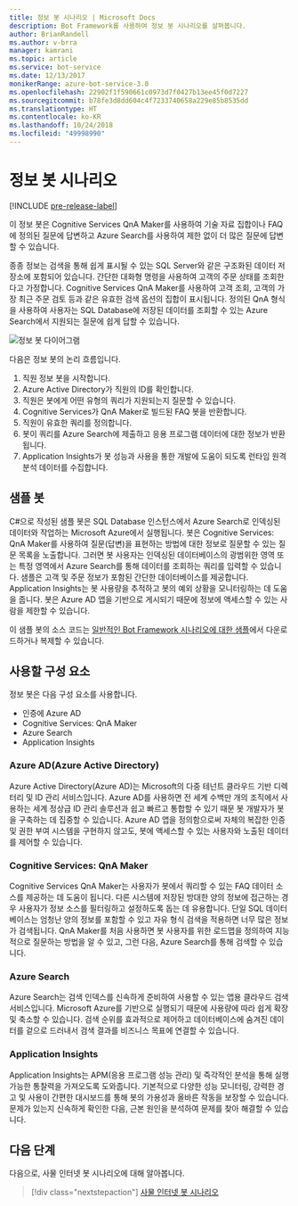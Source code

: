 ```yaml
---
title: 정보 봇 시나리오 | Microsoft Docs
description: Bot Framework를 사용하여 정보 봇 시나리오를 살펴봅니다.
author: BrianRandell
ms.author: v-brra
manager: kamrani
ms.topic: article
ms.service: bot-service
ms.date: 12/13/2017
monikerRange: azure-bot-service-3.0
ms.openlocfilehash: 22902f1f590661c0973d7f0427b13ee45f0d7227
ms.sourcegitcommit: b78fe3d8dd604c4f7233740658a229e85b8535dd
ms.translationtype: HT
ms.contentlocale: ko-KR
ms.lasthandoff: 10/24/2018
ms.locfileid: "49998990"
---
```

# <a name="information-bot-scenario"></a>정보 봇 시나리오

[!INCLUDE [pre-release-label](includes/pre-release-label-v3.md)]

이 정보 봇은 Cognitive Services QnA Maker를 사용하여 기술 자료 집합이나 FAQ에 정의된 질문에 답변하고 Azure Search를 사용하여 제한 없이 더 많은 질문에 답변할 수 있습니다.

종종 정보는 검색을 통해 쉽게 표시될 수 있는 SQL Server와 같은 구조화된 데이터 저장소에 포함되어 있습니다. 간단한 대화형 명령을 사용하여 고객의 주문 상태를 조회한다고 가정합니다. Cognitive Services QnA Maker를 사용하여 고객 조회, 고객의 가장 최근 주문 검토 등과 같은 유효한 검색 옵션의 집합이 표시됩니다. 정의된 QnA 형식을 사용하여 사용자는 SQL Database에 저장된 데이터를 조회할 수 있는 Azure Search에서 지원되는 질문에 쉽게 답할 수 있습니다.

![정보 봇 다이어그램](~/media/scenarios/bot-service-scenario-informational-bot.png)

다음은 정보 봇의 논리 흐름입니다.

1. 직원 정보 봇을 시작합니다.
2. Azure Active Directory가 직원의 ID를 확인합니다.
3. 직원은 봇에게 어떤 유형의 쿼리가 지원되는지 질문할 수 있습니다.
4. Cognitive Services가 QnA Maker로 빌드된 FAQ 봇을 반환합니다.
5. 직원이 유효한 쿼리를 정의합니다.
6. 봇이 쿼리를 Azure Search에 제출하고 응용 프로그램 데이터에 대한 정보가 반환됩니다.
7. Application Insights가 봇 성능과 사용을 통한 개발에 도움이 되도록 런타임 원격 분석 데이터를 수집합니다.

## <a name="sample-bot"></a>샘플 봇
C#으로 작성된 샘플 봇은 SQL Database 인스턴스에서 Azure Search로 인덱싱된 데이터와 작업하는 Microsoft Azure에서 실행됩니다. 봇은 Cognitive Services: QnA Maker를 사용하여 질문(답변)을 표현하는 방법에 대한 정보로 질문할 수 있는 질문 목록을 노출합니다. 그러면 봇 사용자는 인덱싱된 데이터베이스의 광범위한 영역 또는 특정 영역에서 Azure Search를 통해 데이터를 조회하는 쿼리를 입력할 수 있습니다. 샘플은 고객 및 주문 정보가 포함된 간단한 데이터베이스를 제공합니다. Application Insights는 봇 사용량을 추적하고 봇의 예외 상황을 모니터링하는 데 도움을 줍니다. 봇은 Azure AD 앱을 기반으로 게시되기 때문에 정보에 액세스할 수 있는 사람을 제한할 수 있습니다.

이 샘플 봇의 소스 코드는 [일반적인 Bot Framework 시나리오에 대한 샘플](https://aka.ms/bot/scenarios)에서 다운로드하거나 복제할 수 있습니다.

## <a name="components-youll-use"></a>사용할 구성 요소
정보 봇은 다음 구성 요소를 사용합니다.
-   인증에 Azure AD
-   Cognitive Services: QnA Maker
-   Azure Search
-   Application Insights

### <a name="azure-active-directory-azure-ad"></a>Azure AD(Azure Active Directory)
Azure Active Directory(Azure AD)는 Microsoft의 다중 테넌트 클라우드 기반 디렉터리 및 ID 관리 서비스입니다. Azure AD를 사용하면 전 세계 수백만 개의 조직에서 사용하는 세계 정상급 ID 관리 솔루션과 쉽고 빠르고 통합할 수 있기 때문 봇 개발자가 봇을 구축하는 데 집중할 수 있습니다. Azure AD 앱을 정의함으로써 자체의 복잡한 인증 및 권한 부여 시스템을 구현하지 않고도, 봇에 액세스할 수 있는 사용자와 노출된 데이터를 제어할 수 있습니다.

### <a name="cognitive-services-qna-maker"></a>Cognitive Services: QnA Maker
Cognitive Services QnA Maker는 사용자가 봇에서 쿼리할 수 있는 FAQ 데이터 소스를 제공하는 데 도움이 됩니다. 다른 시스템에 저장된 방대한 양의 정보에 접근하는 경우 사용자가 정보 소스를 필터링하고 설정하도록 돕는 데 유용합니다. 단일 SQL 데이터베이스는 엄청난 양의 정보를 포함할 수 있고 자유 형식 검색을 적용하면 너무 많은 정보가 검색됩니다. QnA Maker를 처음 사용하면 봇 사용자를 위한 로드맵을 정의하여 지능적으로 질문하는 방법을 알 수 있고, 그런 다음, Azure Search를 통해 검색할 수 있습니다.

### <a name="azure-search"></a>Azure Search
Azure Search는 검색 인덱스를 신속하게 준비하여 사용할 수 있는 앱용 클라우드 검색 서비스입니다. Microsoft Azure를 기반으로 실행되기 때문에 사용량에 따라 쉽게 확장 및 축소할 수 있습니다. 검색 순위를 효과적으로 제어하고 데이터베이스에 숨겨진 데이터를 겉으로 드러내서 검색 결과를 비즈니스 목표에 연결할 수 있습니다.

### <a name="application-insights"></a>Application Insights
Application Insights는 APM(응용 프로그램 성능 관리) 및 즉각적인 분석을 통해 실행 가능한 통찰력을 가져오도록 도와줍니다. 기본적으로 다양한 성능 모니터링, 강력한 경고 및 사용이 간편한 대시보드를 통해 봇의 가용성과 올바른 작동을 보장할 수 있습니다. 문제가 있는지 신속하게 확인한 다음, 근본 원인을 분석하여 문제를 찾아 해결할 수 있습니다.

## <a name="next-steps"></a>다음 단계
다음으로, 사물 인터넷 봇 시나리오에 대해 알아봅니다.

> [!div class="nextstepaction"]
> [사물 인터넷 봇 시나리오](bot-service-scenario-internet-things.md)
